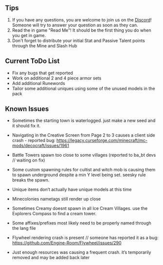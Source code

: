 ##
## Tips

1) If you have any questions, you are welcome to join us on the [Discord](https://discord.gg/Tt8sGvQRH4)! Someone will try to answer your question as soon as they can. 
2) Read the in game "Read Me"!  It should be the first thing you do when you get in game. 
3) Don't forget to distribute your initial Stat and Passive Talent points through the Mine and Slash Hub

##
## Current ToDo List

 - Fix any bugs that get reported
 - Work on additional 2 and 4 piece armor sets
 - Add additional Runewords
 - Tailor some additional uniques using some of the unused models in the pack

##
## Known Issues

 - Sometimes the starting town is waterlogged. just make a new seed and it should fix it.

 - Navigating in the Creative Screen from Page 2 to 3 causes a client side crash - reported bug: https://legacy.curseforge.com/minecraft/mc-mods/decocraft/issues/1961

 - Battle Towers spawn too close to some villages (reported to ba_bt devs // waiting on fix)

 - Some custom spawning rules for cultist and witch mob is causing them to spawn underground despite a min Y level being set. seesky rule breaks the spawn.

 - Unique items don’t actually have unique models at this time

 - Minecolonies nametags still render up close

 - Sometimes Creamy doesnt spawn in all Ice Cream Villages. use the Explorers Compass to find a cream tower.

 - Some affixes/prefixes most likely need to be properly named through the lang file

 - Flywheel rendering crash is present // someone has reported it as a bug: https://github.com/Engine-Room/Flywheel/issues/290

 - Just enough resources was causing a frequent crash. it’s temporarily removed and may be added back later